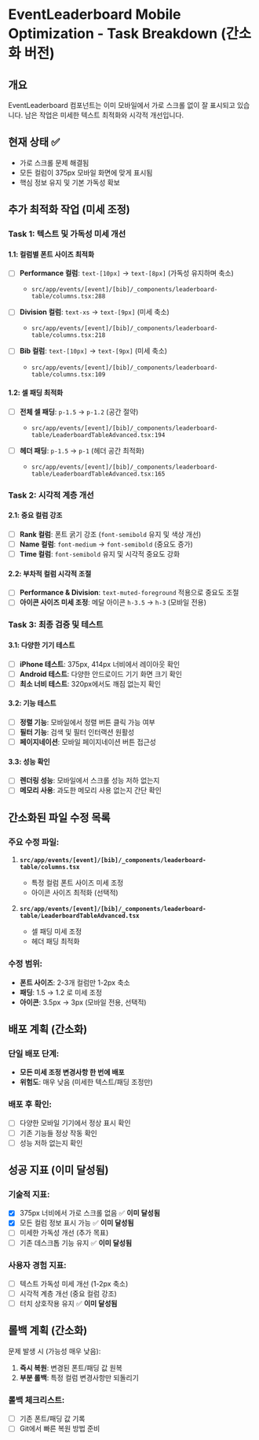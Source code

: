 # EventLeaderboard Mobile Optimization - Task Breakdown (간소화 버전)

## 개요
EventLeaderboard 컴포넌트는 이미 모바일에서 가로 스크롤 없이 잘 표시되고 있습니다. 남은 작업은 미세한 텍스트 최적화와 시각적 개선입니다.

## 현재 상태 ✅
- 가로 스크롤 문제 해결됨
- 모든 컬럼이 375px 모바일 화면에 맞게 표시됨
- 핵심 정보 유지 및 기본 가독성 확보

## 추가 최적화 작업 (미세 조정)

### Task 1: 텍스트 및 가독성 미세 개선

#### 1.1: 컬럼별 폰트 사이즈 최적화
- [ ] **Performance 컬럼**: `text-[10px]` → `text-[8px]` (가독성 유지하며 축소)
  - `src/app/events/[event]/[bib]/_components/leaderboard-table/columns.tsx:288`

- [ ] **Division 컬럼**: `text-xs` → `text-[9px]` (미세 축소)
  - `src/app/events/[event]/[bib]/_components/leaderboard-table/columns.tsx:218`

- [ ] **Bib 컬럼**: `text-[10px]` → `text-[9px]` (미세 축소)
  - `src/app/events/[event]/[bib]/_components/leaderboard-table/columns.tsx:109`

#### 1.2: 셀 패딩 최적화
- [ ] **전체 셀 패딩**: `p-1.5` → `p-1.2` (공간 절약)
  - `src/app/events/[event]/[bib]/_components/leaderboard-table/LeaderboardTableAdvanced.tsx:194`

- [ ] **헤더 패딩**: `p-1.5` → `p-1` (헤더 공간 최적화)
  - `src/app/events/[event]/[bib]/_components/leaderboard-table/LeaderboardTableAdvanced.tsx:165`

### Task 2: 시각적 계층 개선

#### 2.1: 중요 컬럼 강조
- [ ] **Rank 컬럼**: 폰트 굵기 강조 (`font-semibold` 유지 및 색상 개선)
- [ ] **Name 컬럼**: `font-medium` → `font-semibold` (중요도 증가)
- [ ] **Time 컬럼**: `font-semibold` 유지 및 시각적 중요도 강화

#### 2.2: 부차적 컬럼 시각적 조절
- [ ] **Performance & Division**: `text-muted-foreground` 적용으로 중요도 조절
- [ ] **아이콘 사이즈 미세 조정**: 메달 아이콘 `h-3.5` → `h-3` (모바일 전용)

### Task 3: 최종 검증 및 테스트

#### 3.1: 다양한 기기 테스트
- [ ] **iPhone 테스트**: 375px, 414px 너비에서 레이아웃 확인
- [ ] **Android 테스트**: 다양한 안드로이드 기기 화면 크기 확인
- [ ] **최소 너비 테스트**: 320px에서도 깨짐 없는지 확인

#### 3.2: 기능 테스트
- [ ] **정렬 기능**: 모바일에서 정렬 버튼 클릭 가능 여부
- [ ] **필터 기능**: 검색 및 필터 인터랙션 원활성
- [ ] **페이지네이션**: 모바일 페이지네이션 버튼 접근성

#### 3.3: 성능 확인
- [ ] **렌더링 성능**: 모바일에서 스크롤 성능 저하 없는지
- [ ] **메모리 사용**: 과도한 메모리 사용 없는지 간단 확인

## 간소화된 파일 수정 목록

### 주요 수정 파일:
1. **`src/app/events/[event]/[bib]/_components/leaderboard-table/columns.tsx`**
   - 특정 컬럼 폰트 사이즈 미세 조정
   - 아이콘 사이즈 최적화 (선택적)

2. **`src/app/events/[event]/[bib]/_components/leaderboard-table/LeaderboardTableAdvanced.tsx`**
   - 셀 패딩 미세 조정
   - 헤더 패딩 최적화

### 수정 범위:
- **폰트 사이즈**: 2-3개 컬럼만 1-2px 축소
- **패딩**: 1.5 → 1.2 로 미세 조정
- **아이콘**: 3.5px → 3px (모바일 전용, 선택적)

## 배포 계획 (간소화)

### 단일 배포 단계:
- **모든 미세 조정 변경사항 한 번에 배포**
- **위험도**: 매우 낮음 (미세한 텍스트/패딩 조정만)

### 배포 후 확인:
- [ ] 다양한 모바일 기기에서 정상 표시 확인
- [ ] 기존 기능들 정상 작동 확인
- [ ] 성능 저하 없는지 확인

## 성공 지표 (이미 달성됨)

### 기술적 지표:
- [x] 375px 너비에서 가로 스크롤 없음 ✅ **이미 달성됨**
- [x] 모든 컬럼 정보 표시 가능 ✅ **이미 달성됨**
- [ ] 미세한 가독성 개선 (추가 목표)
- [ ] 기존 데스크톱 기능 유지 ✅ **이미 달성됨**

### 사용자 경험 지표:
- [ ] 텍스트 가독성 미세 개선 (1-2px 축소)
- [ ] 시각적 계층 개선 (중요 컬럼 강조)
- [ ] 터치 상호작용 유지 ✅ **이미 달성됨**

## 롤백 계획 (간소화)

문제 발생 시 (가능성 매우 낮음):
1. **즉시 복원**: 변경된 폰트/패딩 값 원복
2. **부분 롤백**: 특정 컬럼 변경사항만 되돌리기

### 롤백 체크리스트:
- [ ] 기존 폰트/패딩 값 기록
- [ ] Git에서 빠른 복원 방법 준비
